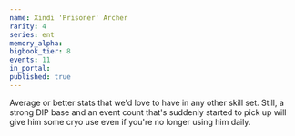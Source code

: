 ```yaml
---
name: Xindi 'Prisoner' Archer
rarity: 4
series: ent
memory_alpha:
bigbook_tier: 8
events: 11
in_portal:
published: true
---
```


Average or better stats that we'd love to have in any other skill set. Still, a strong DIP base and an event count that's suddenly started to pick up will give him some cryo use even if you're no longer using him daily.

